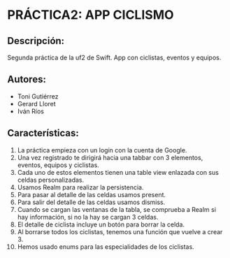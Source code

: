 # PRÁCTICA2: APP CICLISMO

## Descripción:
Segunda práctica de la uf2 de Swift. App con ciclistas, eventos y equipos.

## Autores:
- Toni Gutiérrez
- Gerard Lloret
- Iván Ríos

## Características:
1. La práctica empieza con un login con la cuenta de Google.
2. Una vez registrado te dirigirá hacia una tabbar con 3 elementos, eventos, equipos y ciclistas.
3. Cada uno de estos elementos tienen una table view enlazada con sus celdas personalizadas.
4. Usamos Realm para realizar la persistencia.
5. Para pasar al detalle de las celdas usamos present.
6. Para salir del detalle de las celdas usamos dismiss.
7. Cuando se cargan las ventanas de la tabla, se comprueba a Realm si hay información, si no la hay se cargan 3 celdas.
8. El detalle de ciclista incluye un botón para borrar la celda.
9. Al borrarse todos los ciclistas, tenemos una función que vuelve a crear 3.
10. Hemos usado enums para las especialidades de los ciclistas.
